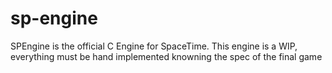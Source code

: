 # sp-engine

SPEngine is the official C Engine for SpaceTime.
This engine is a WIP, everything must be hand implemented knowning the spec of the final game

